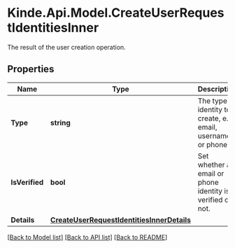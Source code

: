 # Kinde.Api.Model.CreateUserRequestIdentitiesInner
The result of the user creation operation.

## Properties

Name | Type | Description | Notes
------------ | ------------- | ------------- | -------------
**Type** | **string** | The type of identity to create, e.g. email, username, or phone. | [optional] 
**IsVerified** | **bool** | Set whether an email or phone identity is verified or not. | [optional] 
**Details** | [**CreateUserRequestIdentitiesInnerDetails**](CreateUserRequestIdentitiesInnerDetails.md) |  | [optional] 

[[Back to Model list]](../README.md#documentation-for-models) [[Back to API list]](../README.md#documentation-for-api-endpoints) [[Back to README]](../README.md)

